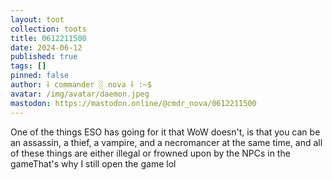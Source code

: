 ```yaml
---
layout: toot
collection: toots
title: 0612211500
date: 2024-06-12
published: true
tags: []
pinned: false
author: ⸸ commander ░ nova ⸸ :~$
avatar: /img/avatar/daemon.jpeg
mastodon: https://mastodon.online/@cmdr_nova/0612211500
---
```


One of the things ESO has going for it that WoW doesn't, is that you can be an assassin, a thief, a vampire, and a necromancer at the same time, and all of these things are either illegal or frowned upon by the NPCs in the gameThat's why I still open the game lol
